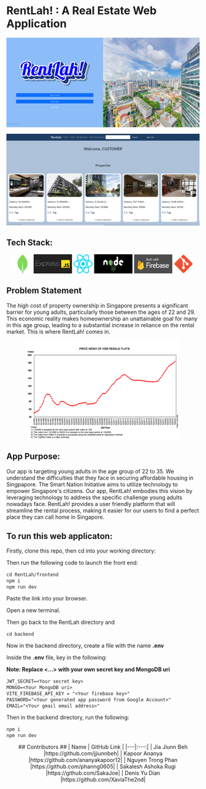 # RentLah! : A Real Estate Web Application

<p align="center">
  <img src="./frontend/src/assets/Login Choice Screenshot.png" alt="RentLah Login Choice Screenshot" width="800"/>
</p>
<p align="center">
  <img src="./frontend/src/assets/homepage.jpg" alt="Home Page Screenshot" width="800"/>
</p>


## Tech Stack:
<p align="center">
  <img src="./frontend/src/assets/mongodb.png" alt="MongoDB logo" style="width: 50px; height: 50px;"/>
  <img src="./frontend/src/assets/expressserver.png" alt="Express.js logo" style="width: 100px; height: 50px;"/>
    <img src="./frontend/src/assets/react.svg" alt="React Logo" style="width: 50px; height: 50px;"/>
  <img src="./frontend/src/assets/nodejs.jpg" alt="Node.js logo" style="width: 100px; height: 50px;"/>
  <img src="./frontend/src/assets/firebase.png" alt="Firebase logo" style="width: 100px; height: 50px;"/>
  <img src="./frontend/src/assets/git.png" alt="git logo"style="width: 50px; height: 50px;"/>
</p>


## Problem Statement ##

The high cost of property ownership in Singapore presents a significant barrier for young adults, particularly those between the ages of 22 and 29. This economic reality makes homeownership an unattainable goal for many in this age group, leading to a substantial increase in reliance on the rental market. This is where RentLah! comes in.

<p align="center">
  <img src="./frontend/src/assets/1Q2024 Flash Estimate Small Chart.png" alt="Resale Flat Price Index" width="400"/>
</p>

## App Purpose:

Our app is targeting young adults in the age group of 22 to 35. We understand the difficulties that they face in securing affordable housing in Singpapore. The Smart Nation Initiative aims to utilize technology to empower Singapore's citizens. Our app, RentLah! embodies this vision by leveraging technology to address the specific challenge young adults nowadays face. RentLah! provides a user friendly platform that will streamline the rental process, making it easier for our users to find a perfect place they can call home in Singapore.


## To run this web applicaton: ##

Firstly, clone this repo, then cd into your working directory:

Then run the following code to launch the front end:  

```
cd RentLah/frontend
npm i
npm run dev
```

Paste the link into your browser.  

Open a new terminal.  

Then go back to the RentLah directory and  

```
cd backend
```

Now in the backend directory, create a file with the name **.env**  

Inside the **.env** file, key in the following:  

**Note: Replace <...> with your own secret key and MongoDB uri**  


```
JWT_SECRET=<Your secret key>
MONGO=<Your MongoDB uri>
VITE_FIREBASE_API_KEY = "<Your firebase key>"
PASSWORD="<Your generated app password from Google Account>"
EMAIL="<Your gmail email address>"
```
Then in the backend directory, run the following:  

```
npm i
npm run dev
```
<div align="center">
## Contributors ##
| Name              |                    GitHub Link                    |
|---|:---:|
| Jia Jiunn Beh |https://github.com/jjiunnbeh|
| Kapoor Ananya |https://github.com/ananyakapoor12|      
| Nguyen Trong Phan |https://github.com/phanng0605|
| Sakalesh Ashoka Rugi |https://github.com/SakaJoe|
| Denis Yu Dian |https://github.com/XaviaThe2nd|
</div>

